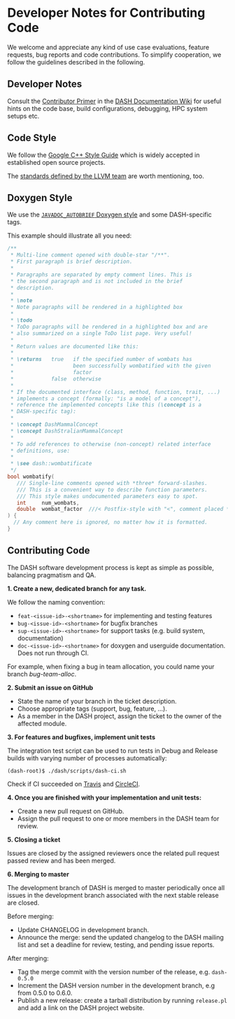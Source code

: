 
Developer Notes for Contributing Code
=====================================

We welcome and appreciate any kind of use case evaluations, feature requests,
bug reports and code contributions. To simplify cooperation, we follow the
guidelines described in the following.


Developer Notes
---------------

Consult the [Contributor Primer](http://doc.dash-project.org/ContributorPrimer)
in the [DASH Documentation Wiki](http://doc.dash-project.org/) for useful hints
on the code base, build configurations, debugging, HPC system setups etc.


Code Style
----------

We follow the
[Google C++ Style Guide](http://google.github.io/styleguide/cppguide.html)
which is widely accepted in established open source projects.

The
[standards defined by the LLVM team](http://llvm.org/docs/CodingStandards.html)
are worth mentioning, too.


Doxygen Style
-------------

We use the
[`JAVADOC_AUTOBRIEF` Doxygen style](http://www.stack.nl/~dimitri/doxygen/manual/docblocks.html)
and some DASH-specific tags.

This example should illustrate all you need:

~~~c++
/**
 * Multi-line comment opened with double-star "/**".
 * First paragraph is brief description.
 *
 * Paragraphs are separated by empty comment lines. This is
 * the second paragraph and is not included in the brief
 * description.
 * 
 * \note
 * Note paragraphs will be rendered in a highlighted box
 *
 * \todo
 * ToDo paragraphs will be rendered in a highlighted box and are
 * also summarized on a single ToDo list page. Very useful!
 *
 * Return values are documented like this:
 * 
 * \returns   true   if the specified number of wombats has
 *                   been successfully wombatified with the given
 *                   factor
 *            false  otherwise
 *
 * If the documented interface (class, method, function, trait, ...)
 * implements a concept (formally: "is a model of a concept"),
 * reference the implemented concepts like this (\concept is a
 * DASH-specific tag):
 *
 * \concept DashMammalConcept
 * \concept DashStralianMammalConcept
 *
 * To add references to otherwise (non-concept) related interface
 * definitions, use:
 *
 * \see dash::wombatificate
 */
bool wombatify(
   /// Single-line comments opened with *three* forward-slashes.
   /// This is a convenient way to describe function parameters.
   /// This style makes undocumented parameters easy to spot.
   int     num_wombats,
   double  wombat_factor  ///< Postfix-style with "<", comment placed *after* described parameter
) {
  // Any comment here is ignored, no matter how it is formatted.
}
~~~


Contributing Code
-----------------

The DASH software development process is kept as simple as possible,
balancing pragmatism and QA.

**1. Create a new, dedicated branch for any task.**

We follow the naming convention:

- `feat-<issue-id>-<shortname>` for implementing and testing features
- `bug-<issue-id>-<shortname>`  for bugfix branches
- `sup-<issue-id>-<shortname>`  for support tasks (e.g. build system,
  														  documentation)
- `doc-<issue-id>-<shortname>`  for doxygen and userguide documentation. Does not run through CI.

For example, when fixing a bug in team allocation, you could name your branch
*bug-team-alloc*.

**2. Submit an issue on GitHub**

- State the name of your branch in the ticket description.
- Choose appropriate tags (support, bug, feature, ...).
- As a member in the DASH project, assign the ticket to the owner of the
  affected module.


**3. For features and bugfixes, implement unit tests**

The integration test script can be used to run tests in Debug and
Release builds with varying number of processes automatically:

    (dash-root)$ ./dash/scripts/dash-ci.sh

Check if CI succeeded on
[Travis](https://travis-ci.org/dash-project/dash)
and
[CircleCI](https://circleci.com/gh/dash-project/dash).


**4. Once you are finished with your implementation and unit tests:**

- Create a new pull request on GitHub.
- Assign the pull request to one or more members in the DASH team
  for review.


**5. Closing a ticket**

Issues are closed by the assigned reviewers once the related pull request
passed review and has been merged.


**6. Merging to master**

The development branch of DASH is merged to master periodically once all
issues in the development branch associated with the next stable release
are closed.

Before merging:

- Update CHANGELOG in development branch.
- Announce the merge: send the updated changelog to the DASH mailing
  list and set a deadline for review, testing, and pending issue reports.

After merging:

- Tag the merge commit with the version number of the release, e.g.
  `dash-0.5.0`
- Increment the DASH version number in the development branch, e.g from
  0.5.0 to 0.6.0.
- Publish a new release: create a tarball distribution by running
 `release.pl` and add a link on the DASH project website.

